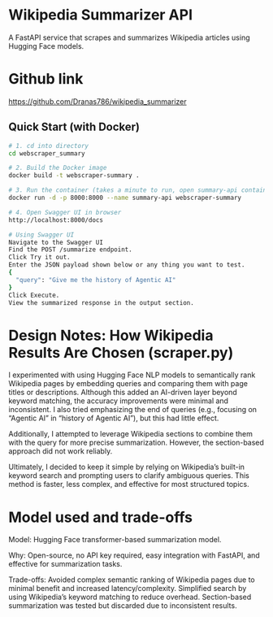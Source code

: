 # Wikipedia Summarizer API

A FastAPI service that scrapes and summarizes Wikipedia articles using Hugging Face models.

# Github link

https://github.com/Dranas786/wikipedia_summarizer

## Quick Start (with Docker)

```bash
# 1. cd into directory
cd webscraper_summary

# 2. Build the Docker image
docker build -t webscraper-summary .

# 3. Run the container (takes a minute to run, open summary-api container logs to see when the server launches)
docker run -d -p 8000:8000 --name summary-api webscraper-summary

# 4. Open Swagger UI in browser
http://localhost:8000/docs

# Using Swagger UI
Navigate to the Swagger UI
Find the POST /summarize endpoint.
Click Try it out.
Enter the JSON payload shown below or any thing you want to test.
{
  "query": "Give me the history of Agentic AI"
}
Click Execute.
View the summarized response in the output section.
```

# Design Notes: How Wikipedia Results Are Chosen (scraper.py)

I experimented with using Hugging Face NLP models to semantically rank Wikipedia pages by embedding queries and comparing them with page titles or descriptions. Although this added an AI-driven layer beyond keyword matching, the accuracy improvements were minimal and inconsistent. I also tried emphasizing the end of queries (e.g., focusing on “Agentic AI” in “history of Agentic AI”), but this had little effect.

Additionally, I attempted to leverage Wikipedia sections to combine them with the query for more precise summarization. However, the section-based approach did not work reliably.

Ultimately, I decided to keep it simple by relying on Wikipedia’s built-in keyword search and prompting users to clarify ambiguous queries. This method is faster, less complex, and effective for most structured topics.

# Model used and trade-offs

Model: Hugging Face transformer-based summarization model.

Why: Open-source, no API key required, easy integration with FastAPI, and effective for summarization tasks.

Trade-offs:
Avoided complex semantic ranking of Wikipedia pages due to minimal benefit and increased latency/complexity.
Simplified search by using Wikipedia’s keyword matching to reduce overhead.
Section-based summarization was tested but discarded due to inconsistent results.
